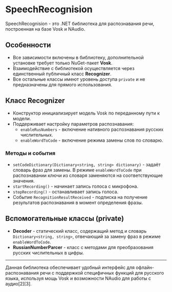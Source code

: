 # SpeechRecognision

SpeechRecognision - это .NET библиотека для распознавания речи, построенная на базе Vosk и NAudio.

## Особенности

- Все зависимости включены в библиотеку, дополнительной установке требует только NuGet-пакет **Vosk**.
- Взаимодействие с библиотекой осуществляется через единственный публичный класс **Recognizer**.
- Все остальные классы имеют уровень доступа `private` и не предназначены для прямого использования.

## Класс Recognizer

- Конструктор инициализирует модель Vosk по переданному пути к модели.
- Поддерживает настройку параметров распознавания:
  - `enableRusNumbers` - включение нативного распознавания русских числительных.
  - `enableWordToCode` - включение режима замены слов по словарю.

### Методы и события

- `setCodeDictionary(Dictionary<string, string> dictionary)` - задаёт словарь фраз для замены. В режиме `enableWordToCode` при распознавании ключи из словаря заменяются на соответствующие значения.
- `startRecording()` - начинает запись голоса с микрофона.
- `stopRecording()` - останавливает запись голоса.
- Событие `RecognitionResultReceived` - подписка на получение результатов распознавания в момент определения фразы.

## Вспомогательные классы (private)

- **Decoder** - статический класс, содержащий метод и словарь `Dictionary<string, string>`, отвечающий за замену фраз в режиме `enableWordToCode`.
- **RussianNumberParcer** - класс с методами для преобразования русских числительных в цифры.

---

Данная библиотека обеспечивает удобный интерфейс для офлайн-распознавания речи с поддержкой специфичных функций для русского языка, используя мощь Vosk и возможности NAudio для работы с аудио[2][3].
